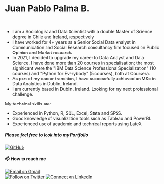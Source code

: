 
# Juan Pablo Palma B. <br/>
<br/>

* I am a Sociologist and Data Scientist with a double Master of Science degree in Chile and Ireland, respectively. <br/>
* I have worked for 4+ years as a Senior Social Data Analyst in Communication and Social Research consultancy firm focused on Public Opinion and Market research. <br/>
* In 2021, I decided to upgrade my career to Data Analyst and Data Science. I have done more than 20 courses in specialisation; the most significant were the "IBM Data Science Professional Specialization" (10 courses) and "Python for Everybody" (5 courses), both at Coursera. <br/>
* As part of my career transition, I have successfully achieved an MSc in Data Analytics in Dublin, Ireland. <br/>
* I am currently based in Dublin, Ireland. Looking for my next professional challenge. <br/>

My technical skills are: <br/>
* Experienced in Python, R, SQL, Excel, Stata and SPSS. <br/>
* Good knowledge of visualization tools such as Tableau and PowerBI. <br/>
* Experienced use of academic and technical reports using LateX. <br/>
 

##### Please feel free to look into my Portfolio 
[![GitHub](https://img.shields.io/badge/github-%23121011.svg?style=for-the-badge&logo=github&logoColor=white)](https://github.com/jppalmab-Portfolio)


#### 📫 How to reach me 

[![Email on Gmail](https://img.shields.io/badge/-Gmail-D14836?style=for-the-badge&logo=Gmail&logoColor=white)](mailto:jppalmab@gmail.com) <br/>
[![Follow on Twitter](https://img.shields.io/badge/--twitter?label=Twitter&logo=Twitter&style=social)](https://twitter.com/jppalmab) 
[![Connect on LinkedIn](https://img.shields.io/badge/--linkedin?label=LinkedIn&logo=LinkedIn&style=social)](https://www.linkedin.com/in/jppalmab/)
